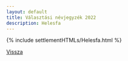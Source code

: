 ```yaml
---
layout: default
title: Választási névjegyzék 2022
description: Helesfa
---
```


{% include settlementHTMLs/Helesfa.html %}

[Vissza](./)
